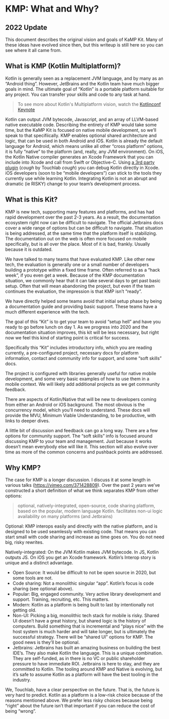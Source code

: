 # KMP: What and Why?

## 2022 Update

This document describes the original vision and goals of KaMP Kit. Many of these ideas have evolved since then, but this
writeup is still here so you can see where it all came from.

## What is KMP (Kotlin Multiplatform)?

Kotlin is generally seen as a replacement JVM language, and by many as an “Android thing”. However, JetBrains and the
Kotlin team have much bigger goals in mind. The ultimate goal of “Kotlin” is a portable platform suitable for any
project.
You can transfer your skills and code to any task at hand.

> To see more about Kotlin's Multiplatform vision, watch the [Kotlinconf Keynote](https://youtu.be/0xKTM0A8gdI)

Kotlin can output JVM bytecode, Javascript, and an array of LLVM-based native executable code. Describing the entirety
of KMP would take some time, but the KaMP Kit is focused on native mobile development, so we’ll speak to that
specifiically.
KMP enables optional shared architecture and logic, that can be used in both Android and iOS. Kotlin is already the
default
language for Android, which means unlike all other “cross platform” options, it is fully “native” to the platform (and,
really, any JVM environment).
On iOS, the Kotlin Native compiler generates an Xcode Framework that you can include into Xcode and call from Swift or
Objective-C. Using [a 3rd party plugin](https://github.com/touchlab/xcode-kotlin) (*cough* by Touchlab *cough*) you can
debug Kotlin directly in Xcode. iOS developers (soon to be “mobile developers”) can stick to the tools they currently
use while learning Kotlin.
Integrating Kotlin is not an abrupt and dramatic (ie RISKY) change to your team’s development process.

## What is this Kit?

KMP is new tech, supporting many features and platforms, and has had rapid development over the past 2-3 years. As a
result, the documentation ecosystem right now can be difficult to navigate. The official Jetbrains docs cover a wide
range of options but can be difficult to navigate. That situation is being addressed, at the same time that the platform
itself is stabilizing. The documentation out on the web is often more focused on mobile specifically, but is all over
the place. Most of it is bad, frankly. Usually because it is outdated.

We have talked to many teams that have evaluated KMP. Like other new tech, the evaluation is generally one or a small
number of developers building a prototype within a fixed time frame. Often referred to as a “hack week”, if you even get
a week. Because of the KMP documentation situation, we commonly hear that it can take several days to get past basic
setup. Often that will mean abandoning the project, but even if the team continues the evaluation, the impression is
that KMP isn’t “ready”.

We have directly helped some teams avoid that initial setup phase by being a documentation guide and providing basic
support. These teams have a much different experience with the tech.

The goal of this “Kit” is to get your team to avoid “setup hell” and have you ready to go before lunch on day 1. 
As we progress into 2020 and the documentation situation improves, this kit will be less necessary, but right now we 
feel this kind of starting point is critical for success.

Specifically this “Kit” includes introductory info, which you are reading currently, a pre-configured project, necessary 
docs for platform information, contact and community info for support, and some “soft skills” docs.

The project is configured with libraries generally useful for native mobile development, and some very basic examples
of how to use them in a mobile context. We will likely add additional projects as we get community feedback.

There are aspects of Kotlin/Native that will be new to developers coming from either an Android or iOS background. The
most obvious is the concurrency model, which you’ll need to understand. These docs will provide the MVU, Minimum Viable
Understanding, to be productive, with links to deeper dives.

A little bit of discussion and feedback can go a long way. There are a few options for community support.
The “soft skills” info is focused around discussing KMP to your team and management. Just because it works doesn’t mean
everybody else will like it. This section will also evolve over time as more of the common concerns and pushback points
are addressed.

## Why KMP?

The case for KMP is a longer discussion. I discuss it at some length in various talks (https://vimeo.com/371428809).
Over the past 2 years we’ve constructed a short definition of what we think separates KMP from other options:

> optional, natively-integrated, open-source, code sharing platform, based on the popular, modern language Kotlin.
> facilitates non-ui logic availability on many platforms (and Jetbrains)

Optional: KMP interops easily and directly with the native platform, and is designed to be used seamlessly with existing
code. That means you can start small with code sharing and increase as time goes on. You do not need big, risky
rewrites.

Natively-integrated: On the JVM Kotlin makes JVM bytecode. In JS, Kotlin outputs JS. On iOS you get an Xcode framework.
Kotlin’s Interop story is unique and a distinct advantage.

* Open Source: It would be difficult to not be open source in 2020, but some tools are not.
* Code sharing: Not a monolithic singular “app”. Kotlin’s focus is code sharing (see optional above).
* Popular: Big, engaged community. Very active library development and support. Training, recruiting, etc. This matters.
* Modern: Kotlin as a platform is being built to last by intentionally not getting old.
* Non-UI: Picking a big, monolithic tech stack for mobile is risky. Shared UI doesn’t have a great history, but shared
  logic is the history of computers. Build something that is incremental and “plays nice” with the host system is much
  harder and will take longer, but is ultimately the successful strategy. There will be “shared UI” options for KMP. The
  good news is they’ll be optional.
* Jetbrains: Jetbrains has built an amazing business on building the best IDE’s. They also make Kotlin the language.
  This is a unique combination. They are self-funded, as in there is no VC or public shareholder pressure to have
  immediate ROI. Jetbrains is here to stay, and they are committed to Kotlin. The tooling around KMP and Native is
  evolving,
  but it’s safe to assume Kotlin as a platform will have the best tooling in the industry.

We, Touchlab, have a clear perspective on the future. That is, the future is very hard to predict. Kotlin as a platform
is a low-risk choice because of the reasons mentioned above. We prefer less risky choices because being “right” about
the future isn’t that important if you can reduce the cost of being “wrong”.
